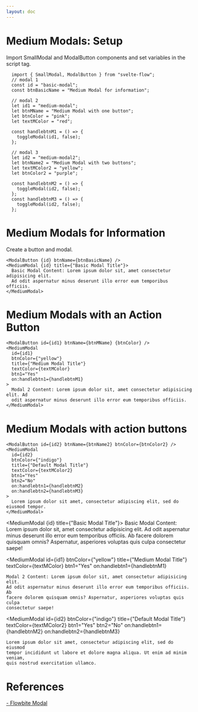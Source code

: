 ```yaml
---
layout: doc
---
```


<script>
  import { MediumModal, ModalButton } from "$lib/index";


  // modal 1
  const id = "basic-modal";
  const btnBasicName = "Medium Modal for information";

  // modal 2
  let id1 = "medium-modal";
  let btnMName = "Medium Modal with one button";
  let btnColor = "pink";
  let textMColor = "red";

  const handlebtnM1 = () => {
    toggleModal(id1, false);
  };

  // modal 3
  let id2 = "medium-modal2";
  let btnName2 = "Medium Modal with two buttons";
  let textMColor2 = "yellow";
  let btnColor2 = "purple";

  const handlebtnM2 = () => {
    toggleModal(id2, false);
  };
  const handlebtnM3 = () => {
    toggleModal(id2, false);
  };
</script>


<h1 class="text-3xl w-full dark:text-white pt-16">Medium Modals: Setup</h1>
<p class="dark:text-white">Import SmallModal and ModalButton components and set variables in the script tag.</p>

```svelte
  import { SmallModal, ModalButton } from "svelte-flow";
  // modal 1
  const id = "basic-modal";
  const btnBasicName = "Medium Modal for information";

  // modal 2
  let id1 = "medium-modal";
  let btnMName = "Medium Modal with one button";
  let btnColor = "pink";
  let textMColor = "red";

  const handlebtnM1 = () => {
    toggleModal(id1, false);
  };

  // modal 3
  let id2 = "medium-modal2";
  let btnName2 = "Medium Modal with two buttons";
  let textMColor2 = "yellow";
  let btnColor2 = "purple";

  const handlebtnM2 = () => {
    toggleModal(id2, false);
  };
  const handlebtnM3 = () => {
    toggleModal(id2, false);
  };
```

<h1 class="text-3xl w-full dark:text-white">Medium Modals for Information</h1>

<div class="container flex flex-wrap my-8 mx-auto justify-center">
  <ModalButton {id} btnName={btnBasicName} />
</div>

<p class="dark:text-white"> Create a button and modal.</p>

```svelte
<ModalButton {id} btnName={btnBasicName} />
<MediumModal {id} title={"Basic Modal Title"}>
  Basic Modal Content: Lorem ipsum dolor sit, amet consectetur adipisicing elit.
  Ad odit aspernatur minus deserunt illo error eum temporibus officiis. 
</MediumModal>
```

<h1 class="text-3xl w-full dark:text-white">Medium Modals with an Action Button</h1>

<div class="container flex flex-wrap my-8 mx-auto justify-center">
  <ModalButton id={id1} btnName={btnMName} {btnColor} />
</div>

```svelte
<ModalButton id={id1} btnName={btnMName} {btnColor} />
<MediumModal
  id={id1}
  btnColor={"yellow"}
  title={"Medium Modal Title"}
  textColor={textMColor}
  btn1="Yes"
  on:handlebtn1={handlebtnM1}
>
  Modal 2 Content: Lorem ipsum dolor sit, amet consectetur adipisicing elit. Ad
  odit aspernatur minus deserunt illo error eum temporibus officiis. 
</MediumModal>
```

<h1 class="text-3xl w-full dark:text-white">Medium Modals with action buttons</h1>

<div class="container flex flex-wrap my-8 mx-auto justify-center">
  <ModalButton id={id2} btnName={btnName2} btnColor={btnColor2} />
</div>

```svelte
<ModalButton id={id2} btnName={btnName2} btnColor={btnColor2} />
<MediumModal
  id={id2}
  btnColor={"indigo"}
  title={"Default Modal Title"}
  textColor={textMColor2}
  btn1="Yes"
  btn2="No"
  on:handlebtn1={handlebtnM2}
  on:handlebtn2={handlebtnM3}
>
  Lorem ipsum dolor sit amet, consectetur adipiscing elit, sed do eiusmod tempor.
</MediumModal>
```

  <MediumModal {id} title={"Basic Modal Title"}>
    Basic Modal Content: Lorem ipsum dolor sit, amet consectetur adipisicing
    elit. Ad odit aspernatur minus deserunt illo error eum temporibus officiis.
    Ab facere dolorem quisquam omnis? Aspernatur, asperiores voluptas quis culpa
    consectetur saepe!
  </MediumModal>

  <MediumModal
    id={id1}
    btnColor={"yellow"}
    title={"Medium Modal Title"}
    textColor={textMColor}
    btn1="Yes"
    on:handlebtn1={handlebtnM1}
  >
    Modal 2 Content: Lorem ipsum dolor sit, amet consectetur adipisicing elit.
    Ad odit aspernatur minus deserunt illo error eum temporibus officiis. Ab
    facere dolorem quisquam omnis? Aspernatur, asperiores voluptas quis culpa
    consectetur saepe!
  </MediumModal>

  <MediumModal
    id={id2}
    btnColor={"indigo"}
    title={"Default Modal Title"}
    textColor={textMColor2}
    btn1="Yes"
    btn2="No"
    on:handlebtn1={handlebtnM2}
    on:handlebtn2={handlebtnM3}
  >
    Lorem ipsum dolor sit amet, consectetur adipiscing elit, sed do eiusmod
    tempor incididunt ut labore et dolore magna aliqua. Ut enim ad minim veniam,
    quis nostrud exercitation ullamco.
  </MediumModal>

<h1 class="text-3xl w-full dark:text-white pb-8">References</h1>

<p class="dark:text-white text-base"><a href="https://flowbite.com/docs/components/modal/" target="_blank">- Flowbite Modal</a></p>
